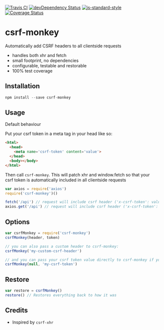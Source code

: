 [![Travis CI](https://travis-ci.org/alanclarke/csrf-monkey.svg?branch=master)](https://travis-ci.org/alanclarke/csrf-monkey)
[![devDependency Status](https://david-dm.org/alanclarke/csrf-monkey/dev-status.svg)](https://david-dm.org/alanclarke/csrf-monkey#info=devDependencies)
[![js-standard-style](https://img.shields.io/badge/code%20style-standard-brightgreen.svg)](http://standardjs.com/)
[![Coverage Status](https://coveralls.io/repos/github/alanclarke/csrf-monkey/badge.svg?branch=master)](https://coveralls.io/github/alanclarke/csrf-monkey?branch=master)

# csrf-monkey
Automatically add CSRF headers to all clientside requests

- handles both xhr and fetch
- small footprint, no dependencies
- configurable, testable and restorable
- 100% test coverage

## Installation
```js
npm install --save csrf-monkey
```

## Usage

Default behaviour

Put your csrf token in a meta tag in your head like so:

```html
<html>
  <head>
    <meta name='csrf-token' content='value'>
  </head>
  <body></body>
</html>
```

Then call `csrf-monkey`. This will patch xhr and window.fetch so that your csrf token is automatically included in all clientside requests

```js
var axios = require('axios')
require('csrf-monkey')()

fetch('/api') // request will include csrf header ('x-csrf-token': value)
axios.get('/api') // request will include csrf header ('x-csrf-token': value)
```

## Options
```js
var csrfMonkey = require('csrf-monkey')
csrfMonkey(header, token)

// you can also pass a custom header to csrf-monkey:
csrfMonkey('my-custom-csrf-header')

// and you can pass your csrf token value directly to csrf-monkey if you don't want to include it as a meta tag:
csrfMonkey(null, 'my-csrf-token')

```

## Restore

```js
var restore = csrfMonkey()
restore() // Restores everything back to how it was
```


## Credits
- Inspired by `csrf-xhr`
